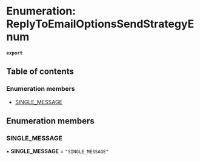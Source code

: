 # Enumeration: ReplyToEmailOptionsSendStrategyEnum

**`export`**

## Table of contents

### Enumeration members

- [SINGLE\_MESSAGE](ReplyToEmailOptionsSendStrategyEnum.md#single-message)

## Enumeration members

### SINGLE\_MESSAGE

• **SINGLE\_MESSAGE** = `"SINGLE_MESSAGE"`
